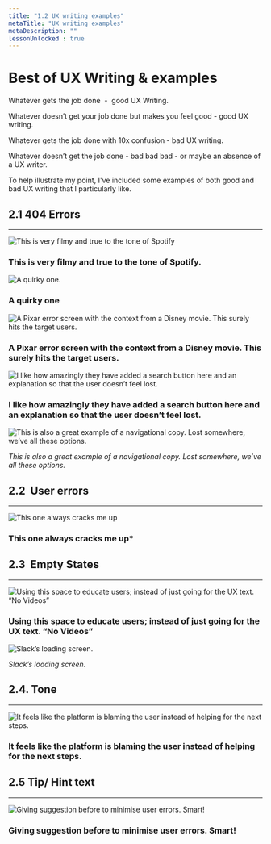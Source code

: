 ```yaml
---
title: "1.2 UX writing examples"
metaTitle: "UX writing examples"
metaDescription: ""
lessonUnlocked : true
---
```




# Best of UX Writing & examples

Whatever gets the job done  -  good UX Writing.

Whatever doesn’t get your job done but makes you feel good - good UX writing.

Whatever gets the job done with 10x confusion - bad UX writing.

Whatever doesn’t get the job done - bad bad bad - or maybe an absence of a UX writer.

To help illustrate my point, I've included some examples of both good and bad UX writing that I particularly like.

## 2.1 404 Errors

---

![This is very filmy and true to the tone of Spotify](https://lh3.googleusercontent.com/ZG8XIiNo3eBG3HG5ZxCnFI27CVGlwsZZ8btzyU1ii4ESuGbJG49MfYaOGVoXuWvesTWJk2olxWwyjJ5kSxJcpV9ARKEoyYRlMKd_Rva89NDhlcc947kokjNJAbKgJGlRmj3zFAZSe3rkwn7pJGNcd24)

### This is very filmy and true to the tone of Spotify.

![*A quirky one.*](https://lh5.googleusercontent.com/75GiaDO9rHZi6ViXsfOJubTqhx5lTab0O29y3Uz8LR_6oTktebzYgSdMJkhH6Ii9727KRxhhseRi_wMOP7PK8cJiJYnw0fjANJqGI9DZuCBXvyrXloKfi1ZF7ILkd6ZHmP6ty2jC-eyYg6YLGSJrzyI)

### A quirky one

![*A Pixar error screen with the context from a Disney movie. This surely hits the target users.*](https://lh3.googleusercontent.com/ued2EK22wVuj7wpWC2TLlZkJ1WGFZBoA5acyu5TnNWivFc1C_H4FW92D_YhBchGNb-KG_n5MVg8VU21YmXydALVaC--UugfmX097yRvCOCE65Lmirzr4XADn58eLCFxh2JEbEqKsLuzdTmaZgb6EEAk)

### A Pixar error screen with the context from a Disney movie. This surely hits the target users.

![*I like how amazingly they have added a search button here and an explanation so that the user doesn’t feel lost.*](https://lh6.googleusercontent.com/4iFQRJ1ecGX9nS3SOu-vVRH05PbD3Hfe8F5qBNKaiXG8lFJZkqBf6aFEu_F_ksSC_wn1QdJlXGPvx_3gAEgQCX3IHB4JodMpL3NkWr7_1lP2YB2T7_NvZy06lh92gctDvUxn2qVh18Bd3NiJBZ4Oih4)

### I like how amazingly they have added a search button here and an explanation so that the user doesn’t feel lost.

![*This is also a great example of a navigational copy. Lost somewhere, we’ve all these options.*](https://lh4.googleusercontent.com/r7SuIePK1dLDrBjwjrGVpEdW_Z1BAvBMUVRAIywIDJbjzFhrzMXHiJgn9pa0zwemy4g-MjsfurqO0F3tivelwKaToyLrD-Paz8gaB1-TmclTYWZxH-QgA-anX3Xi6GZYa8psheOkJU0thb9xjWaux60)

*This is also a great example of a navigational copy. Lost somewhere, we’ve all these options.*

## 2.2  User errors

---

![*This one always cracks me up*](https://lh4.googleusercontent.com/HCNCkp3o7IxntXY78VZivJlmH89iFYsoyv8-FrnzJSctz4faMHzA40S7LsqWH5UPs8zhSulwO7JeP_NkGg-lJyevOf8ysbpGKxJkWxJrZ0TpaUXuig7UXkX0jpZBQ2dxyyxYlrLqRj_weAecEB0x8OE)

### This one always cracks me up*

## 2.3  Empty States

---

![*Using this space to educate users; instead of just going for the UX text. “No Videos”*](https://lh3.googleusercontent.com/TiQhN6lTldzeV5-3lFunP7psIDCzVO5e2aNQ9mdDE8vh6sRveSWowWCtLSLs7qxHKXcIJWVDa-oEANXSCizdSm10KMlcWR4iTkzw6AE5YQ5TmmSAmAVvPdxMh3wp8JEaj7n6C-0KG_UksLi67Z0YCTE)

### Using this space to educate users; instead of just going for the UX text. “No Videos”

![*Slack’s loading screen.*](https://lh5.googleusercontent.com/SIrYkhDAD87qu-CMpXi-ehoLbr0N-aBe7qaoS8D7IwWS-NISCYd-0K8Kre8DS74Rvt9Vh5PNSX756ucQGPWmkijdLFMA5acyIhFX-_2FOsQPdwWMhm7-mNfgHsGwZPk3-zPcsRaymfGaQ7uNp0eiHa0)

*Slack’s loading screen.*

## 2.4. Tone

---

![*It feels like the platform is blaming the user instead of helping for the next steps.*](https://lh4.googleusercontent.com/4Q3U3nnweXNCFYJ1eLbZkHYWSZRfgW7m41FXSeDAMjgsbvtgBqmECeGSF5RSvISFk0MnpEFNm0cjce9VB8GCHO-rp7FVRXydaVtnumPF7sXVUHWOmjVB-ZjGPiw4Tkc9EzB6tkftOdiMZAn2BvGWAic)

### It feels like the platform is blaming the user instead of helping for the next steps.

## 2.5 Tip/ Hint text

---

![*Giving suggestion before to minimise user errors. Smart!*](https://lh4.googleusercontent.com/y--CYEGDF13N98oBzwtJzr9nwJvwCBb_08uiEiQPrjxBgdithsA7xYOnDpf-ZMp756DhY_KqfmCDCT42tLfyMDy1WSYlgORxP3meSUZjQpT4VigZi-U7ocAcy2ymZAyudr6-MDg0AK06wwy2nXV3Zg4)

### Giving suggestion before to minimise user errors. Smart!